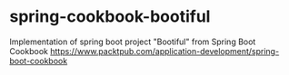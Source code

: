 # spring-cookbook-bootiful
Implementation of spring boot project "Bootiful" from Spring Boot Cookbook https://www.packtpub.com/application-development/spring-boot-cookbook
